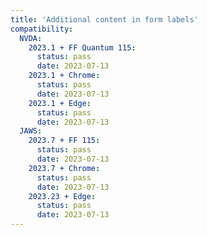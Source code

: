 ```yaml
---
title: 'Additional content in form labels'
compatibility:
  NVDA:
    2023.1 + FF Quantum 115:
      status: pass
      date: 2023-07-13
    2023.1 + Chrome:
      status: pass
      date: 2023-07-13
    2023.1 + Edge:
      status: pass
      date: 2023-07-13
  JAWS:
    2023.7 + FF 115:
      status: pass
      date: 2023-07-13
    2023.7 + Chrome:
      status: pass
      date: 2023-07-13
    2023.23 + Edge:
      status: pass
      date: 2023-07-13
---
```

